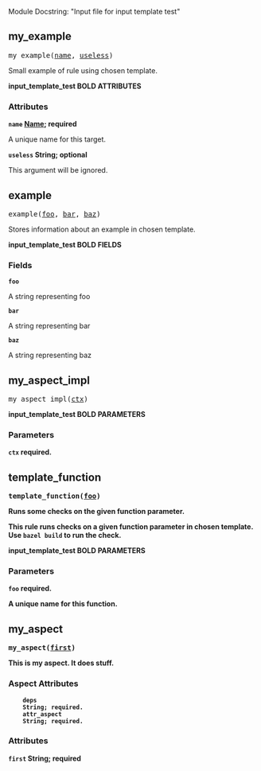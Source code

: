 <!-- THIS HEADER IS FOR input_template_test ONLY -->

Module Docstring: "Input file for input template test"

<a id="#my_example"></a>

## my_example

<pre>
my_example(<a href="#my_example-name">name</a>, <a href="#my_example-useless">useless</a>)
</pre>

Small example of rule using chosen template.

<b>input_template_test BOLD ATTRIBUTES</b>

### Attributes


<b>
      <code>name</code>
        <a href="https://bazel.build/concepts/labels#target-names">Name</a>; required
</b>
        <p>
          A unique name for this target.
        </p>
<b>
      <code>useless</code>
        String; optional
</b>
        <p>
          This argument will be ignored.
        </p>


<a id="#example"></a>

## example

<pre>
example(<a href="#example-foo">foo</a>, <a href="#example-bar">bar</a>, <a href="#example-baz">baz</a>)
</pre>

Stores information about an example in chosen template.

<b>input_template_test BOLD FIELDS</b>

### Fields

<b>
      <code>foo</code>
</b>
        <p>A string representing foo</p>
<b>
      <code>bar</code>
</b>
        <p>A string representing bar</p>
<b>
      <code>baz</code>
</b>
        <p>A string representing baz</p>


<a id="#my_aspect_impl"></a>

## my_aspect_impl

<pre>
my_aspect_impl(<a href="#my_aspect_impl-ctx">ctx</a>)
</pre>



<b>input_template_test BOLD PARAMETERS</b>

### Parameters

<b>
      <code>ctx</code>
        required.

<a id="#template_function"></a>

## template_function

<pre>
template_function(<a href="#template_function-foo">foo</a>)
</pre>

Runs some checks on the given function parameter.

This rule runs checks on a given function parameter in chosen template.
Use `bazel build` to run the check.


<b>input_template_test BOLD PARAMETERS</b>

### Parameters

<b>
      <code>foo</code>
        required.        <p>
          A unique name for this function.
        </p>


<a id="#my_aspect"></a>

## my_aspect

<pre>
my_aspect(<a href="#my_aspect-first">first</a>)
</pre>

This is my aspect. It does stuff.

### Aspect Attributes

        deps
        String; required.
        attr_aspect
        String; required.

### Attributes

<b>
      <code>first</code>
        String; required
</b>


